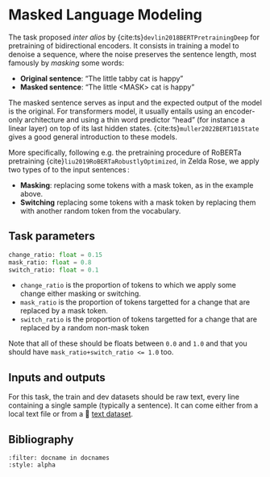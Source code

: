 Masked Language Modeling
========================

The task proposed *inter alios* by {cite:ts}`devlin2018BERTPretrainingDeep` for pretraining of
bidirectional encoders. It consists in training a model to denoise a sequence, where the noise
preserves the sentence length, most famously by *masking* some words:

- **Original sentence**: “The little tabby cat is happy”
- **Masked sentence**: “The little \<MASK\> cat is happy”

The masked sentence serves as input and the expected output of the model is the original. For
transformers model, it usually entails using an encoder-only architecture and using a thin word
predictor “head” (for instance a linear layer) on top of its last hidden states.
{cite:ts}`muller2022BERT101State` gives a good general introduction to these models.

More specifically, following e.g. the pretraining procedure of RoBERTa pretraining
{cite}`liu2019RoBERTaRobustlyOptimized`, in Zelda Rose, we apply two types of to the input
sentences :

- **Masking**: replacing some tokens with a mask token, as in the example above.
- **Switching** replacing some tokens with a mask token by replacing them with another random token
  from the vocabulary.

## Task parameters

```python
change_ratio: float = 0.15
mask_ratio: float = 0.8
switch_ratio: float = 0.1
```

- `change_ratio` is the proportion of tokens to which we apply some change either masking or
  switching.
- `mask_ratio` is the proportion of tokens targetted for a change that are replaced by a mask
  token.
- `switch_ratio` is the proportion of tokens targetted for a change that are replaced by a
  random non-mask token

Note that all of these should be floats between `0.0` and `1.0` and that you should have
`mask_ratio+switch_ratio <= 1.0` too.

## Inputs and outputs

For this task, the train and dev datasets should be raw text, every line containing a single sample
(typically a sentence). It can come either from a local text file or from a 🤗 [text
dataset](https://huggingface.co/docs/datasets/nlp_load).

## Bibliography

```{bibliography}
:filter: docname in docnames
:style: alpha
```
